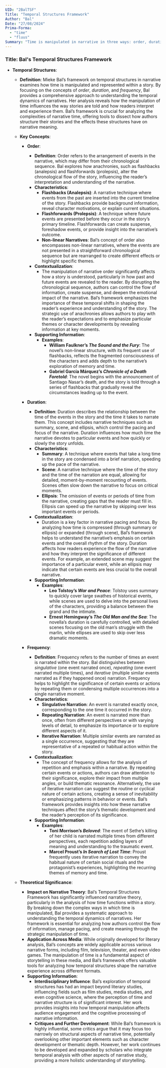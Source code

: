 ```yaml
---
UID: "2BalTSF"
Title: "Temporal Structures Framework"
Author: "Bal"
Date: "27/08/2024"
Prima-Forma:
  - "time"
  - "fluus"
Summary: "Time is manipulated in narrative in three ways: order, duration, and frequency."
---
```


### Title: **Bal's Temporal Structures Framework**

- **Temporal Structures**:
  - **Definition**: Mieke Bal’s framework on temporal structures in narrative examines how time is manipulated and represented within a story. By focusing on the concepts of *order*, *duration*, and *frequency*, Bal provides a comprehensive approach to understanding the temporal dynamics of narratives. Her analysis reveals how the manipulation of time influences the way stories are told and how readers interpret and experience them. Bal’s framework is crucial for analyzing the complexities of narrative time, offering tools to dissect how authors structure their stories and the effects these structures have on narrative meaning.

  - **Key Concepts**:

    - **Order**:
      - **Definition**: Order refers to the arrangement of events in the narrative, which may differ from their chronological sequence. Bal explores how anachronies, such as flashbacks (analepsis) and flashforwards (prolepsis), alter the chronological flow of the story, influencing the reader’s interpretation and understanding of the narrative.
      - **Characteristics**:
        - **Flashbacks (Analepsis)**: A narrative technique where events from the past are inserted into the current timeline of the story. Flashbacks provide background information, reveal character motivations, or explain current situations.
        - **Flashforwards (Prolepsis)**: A technique where future events are presented before they occur in the story’s primary timeline. Flashforwards can create suspense, foreshadow events, or provide insight into the narrative’s outcome.
        - **Non-linear Narratives**: Bal’s concept of order also encompasses non-linear narratives, where the events are not presented in a straightforward chronological sequence but are rearranged to create different effects or highlight specific themes.
      - **Contextualization**:
        - The manipulation of narrative order significantly affects how a story is understood, particularly in how past and future events are revealed to the reader. By disrupting the chronological sequence, authors can control the flow of information, create suspense, and deepen the emotional impact of the narrative. Bal’s framework emphasizes the importance of these temporal shifts in shaping the reader’s experience and understanding of the story. The strategic use of anachronies allows authors to play with the reader’s expectations and to emphasize particular themes or character developments by revealing information at key moments.
      - **Supporting Information**:
        - **Examples**:
          - **William Faulkner’s *The Sound and the Fury***: The novel’s non-linear structure, with its frequent use of flashbacks, reflects the fragmented consciousness of the characters and adds depth to the narrative’s exploration of memory and time.
          - **Gabriel García Márquez’s *Chronicle of a Death Foretold***: The novel begins with the announcement of Santiago Nasar’s death, and the story is told through a series of flashbacks that gradually reveal the circumstances leading up to the event.

    - **Duration**:
      - **Definition**: Duration describes the relationship between the time of the events in the story and the time it takes to narrate them. This concept includes narrative techniques such as summary, scene, and ellipsis, which control the pacing and focus of the narrative. Duration influences how much time the narrative devotes to particular events and how quickly or slowly the story unfolds.
      - **Characteristics**:
        - **Summary**: A technique where events that take a long time in the story are condensed into a brief narration, speeding up the pace of the narrative.
        - **Scene**: A narrative technique where the time of the story and the time of the narration are equal, allowing for detailed, moment-by-moment recounting of events. Scenes often slow down the narrative to focus on critical moments.
        - **Ellipsis**: The omission of events or periods of time from the narrative, creating gaps that the reader must fill in. Ellipsis can speed up the narrative by skipping over less important events or periods.
      - **Contextualization**:
        - Duration is a key factor in narrative pacing and focus. By analyzing how time is compressed (through summary or ellipsis) or expanded (through scene), Bal’s framework helps to understand the narrative’s emphasis on certain events and the overall rhythm of the story. Duration affects how readers experience the flow of the narrative and how they interpret the significance of different events. For example, an extended scene may suggest the importance of a particular event, while an ellipsis may indicate that certain events are less crucial to the overall narrative.
      - **Supporting Information**:
        - **Examples**:
          - **Leo Tolstoy’s *War and Peace***: Tolstoy uses summary to quickly cover large swathes of historical events, while scenes are used to delve into the personal lives of the characters, providing a balance between the grand and the intimate.
          - **Ernest Hemingway’s *The Old Man and the Sea***: The novella’s duration is carefully controlled, with detailed scenes focusing on the old man’s struggle with the marlin, while ellipses are used to skip over less dramatic moments.

    - **Frequency**:
      - **Definition**: Frequency refers to the number of times an event is narrated within the story. Bal distinguishes between *singulative* (one event narrated once), *repeating* (one event narrated multiple times), and *iterative* (multiple similar events narrated as if they happened once) narration. Frequency helps to highlight the significance of certain events or actions by repeating them or condensing multiple occurrences into a single narrative moment.
      - **Characteristics**:
        - **Singulative Narration**: An event is narrated exactly once, corresponding to the one time it occurred in the story.
        - **Repeating Narration**: An event is narrated more than once, often from different perspectives or with varying levels of detail, to emphasize its importance or to explore different aspects of it.
        - **Iterative Narration**: Multiple similar events are narrated as a single occurrence, suggesting that they are representative of a repeated or habitual action within the story.
      - **Contextualization**:
        - The concept of frequency allows for the analysis of repetition and emphasis within a narrative. By repeating certain events or actions, authors can draw attention to their significance, explore their impact from multiple angles, or build thematic resonance. Alternatively, the use of iterative narration can suggest the routine or cyclical nature of certain actions, creating a sense of inevitability or emphasizing patterns in behavior or events. Bal’s framework provides insights into how these narrative techniques affect the story’s thematic development and the reader’s perception of its significance.
      - **Supporting Information**:
        - **Examples**:
          - **Toni Morrison’s *Beloved***: The event of Sethe’s killing of her child is narrated multiple times from different perspectives, each repetition adding layers of meaning and understanding to the traumatic event.
          - **Marcel Proust’s *In Search of Lost Time***: Proust frequently uses iterative narration to convey the habitual nature of certain social rituals and the protagonist’s experiences, highlighting the recurring themes of memory and time.

  - **Theoretical Significance**:
    - **Impact on Narrative Theory**: Bal’s Temporal Structures Framework has significantly influenced narrative theory, particularly in the analysis of how time functions within a story. By breaking down the complex ways in which time is manipulated, Bal provides a systematic approach to understanding the temporal dynamics of narratives. Her framework is essential for analyzing how authors control the flow of information, manage pacing, and create meaning through the strategic manipulation of time.
    - **Application Across Media**: While originally developed for literary analysis, Bal’s concepts are widely applicable across various narrative forms, including film, television, theater, and even video games. The manipulation of time is a fundamental aspect of storytelling in these media, and Bal’s framework offers valuable tools for analyzing how temporal structures shape the narrative experience across different formats.
    - **Supporting Information**:
      - **Interdisciplinary Influence**: Bal’s exploration of temporal structures has had an impact beyond literary studies, influencing fields such as film studies, media studies, and even cognitive science, where the perception of time and narrative structure is of significant interest. Her work provides insights into how temporal manipulation affects audience engagement and the cognitive processing of narrative information.
      - **Critiques and Further Development**: While Bal’s framework is highly influential, some critics argue that it may focus too narrowly on structural aspects of narrative time, potentially overlooking other important elements such as character development or thematic depth. However, her work continues to be developed and expanded by scholars who integrate temporal analysis with other aspects of narrative study, providing a more holistic understanding of storytelling.
